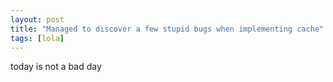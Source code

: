 ```yaml
---
layout: post
title: "Managed to discover a few stupid bugs when implementing cache"
tags: [lola]
---
```


today is not a bad day